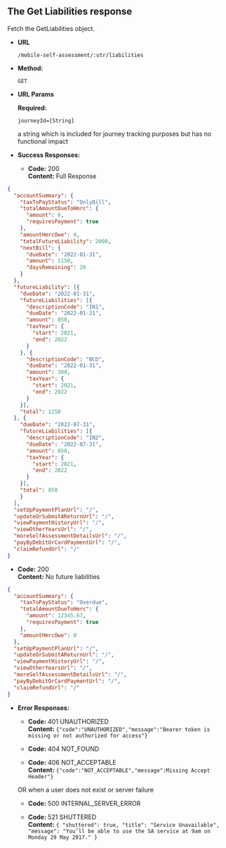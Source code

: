 The Get Liabilities response
----
Fetch the GetLiabilities object.

* **URL**

  `/mobile-self-assessment/:utr/liabilities`

* **Method:**

  `GET`

* **URL Params**

  **Required:**

  `journeyId=[String]`

  a string which is included for journey tracking purposes but has no functional impact

* **Success Responses:**

    * **Code:** 200 <br />
      **Content:** Full Response

```json
{
  "accountSummary": {
    "taxToPayStatus": "OnlyBill",
    "totalAmountDueToHmrc": {
      "amount": 0,
      "requiresPayment": true
    },
    "amountHmrcOwe": 0,
    "totalFutureLiability": 2000,
    "nextBill": {
      "dueDate": "2022-01-31",
      "amount": 1150,
      "daysRemaining": 20
    }
  },
  "futureLiability": [{
    "dueDate": "2022-01-31",
    "futureLiabilities": [{
      "descriptionCode": "IN1",
      "dueDate": "2022-01-31",
      "amount": 850,
      "taxYear": {
        "start": 2021,
        "end": 2022
      }
    }, {
      "descriptionCode": "BCD",
      "dueDate": "2022-01-31",
      "amount": 300,
      "taxYear": {
        "start": 2021,
        "end": 2022
      }
    }],
    "total": 1150
  }, {
    "dueDate": "2022-07-31",
    "futureLiabilities": [{
      "descriptionCode": "IN2",
      "dueDate": "2022-07-31",
      "amount": 850,
      "taxYear": {
        "start": 2021,
        "end": 2022
      }
    }],
    "total": 850
    }
  ],
  "setUpPaymentPlanUrl": "/",
  "updateOrSubmitAReturnUrl": "/",
  "viewPaymentHistoryUrl": "/",
  "viewOtherYearsUrl": "/",
  "moreSelfAssessmentDetailsUrl": "/",
  "payByDebitOrCardPaymentUrl": "/",
  "claimRefundUrl": "/"
}
```

* **Code:** 200 <br />
  **Content:** No future liabilities

```json
{
  "accountSummary": {
    "taxToPayStatus": "Overdue",
    "totalAmountDueToHmrc": {
      "amount": 12345.67,
      "requiresPayment": true
    },
    "amountHmrcOwe": 0
  },
  "setUpPaymentPlanUrl": "/",
  "updateOrSubmitAReturnUrl": "/",
  "viewPaymentHistoryUrl": "/",
  "viewOtherYearsUrl": "/",
  "moreSelfAssessmentDetailsUrl": "/",
  "payByDebitOrCardPaymentUrl": "/",
  "claimRefundUrl": "/"
}
```

* **Error Responses:**

    * **Code:** 401 UNAUTHORIZED <br/>
      **Content:** `{"code":"UNAUTHORIZED","message":"Bearer token is missing or not authorized for access"}`

    * **Code:** 404 NOT_FOUND <br/>

    * **Code:** 406 NOT_ACCEPTABLE <br/>
      **Content:** `{"code":"NOT_ACCEPTABLE","message":Missing Accept Header"}`

  OR when a user does not exist or server failure

    * **Code:** 500 INTERNAL_SERVER_ERROR <br/>

    * **Code:** 521 SHUTTERED <br/>
      **Content:** ```{
      "shuttered": true,
      "title": "Service Unavailable",
      "message": "You’ll be able to use the SA service at 9am on Monday 29 May 2017."
      }```



